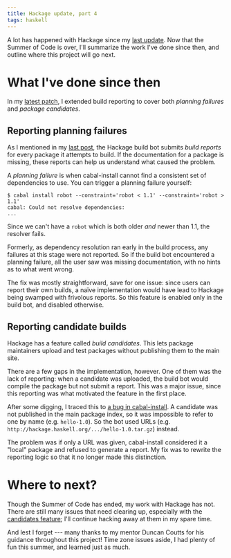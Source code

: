 ```yaml
---
title: Hackage update, part 4
tags: haskell
---
```


A lot has happened with Hackage since my [last update][part 3]. Now that the Summer of Code is over, I'll summarize the work I've done since then, and outline where this project will go next.

[part 3]: /blog/hackage-part-3/


What I've done since then
=========================

In my [latest patch][#2025], I extended build reporting to cover both *planning failures* and *package candidates*.

[#2025]: https://github.com/haskell/cabal/pull/2025


Reporting planning failures
---------------------------

As I mentioned in my [last post][part 3], the Hackage build bot submits *build reports* for every package it attempts to build. If the documentation for a package is missing, these reports can help us understand what caused the problem.

A *planning failure* is when cabal-install cannot find a consistent set of dependencies to use. You can trigger a planning failure yourself:

    $ cabal install robot --constraint='robot < 1.1' --constraint='robot > 1.1'
    cabal: Could not resolve dependencies:
    ...

Since we can't have a `robot` which is both older *and* newer than 1.1, the resolver fails.

Formerly, as dependency resolution ran early in the build process, any failures at this stage were not reported. So if the build bot encountered a planning failure, all the user saw was missing documentation, with no hints as to what went wrong.

The fix was mostly straightforward, save for one issue: since users can report their own builds, a naïve implementation would have lead to Hackage being swamped with frivolous reports. So this feature is enabled only in the build bot, and disabled otherwise.


Reporting candidate builds
--------------------------

Hackage has a feature called *build candidates*. This lets package maintainers upload and test packages without publishing them to the main site.

There are a few gaps in the implementation, however. One of them was the lack of reporting: when a candidate was uploaded, the build bot would compile the package but not submit a report. This was a major issue, since this reporting was what motivated the feature in the first place.

After some digging, I traced this to [a bug in cabal-install][#1189]. A candidate was not published in the main package index, so it was impossible to refer to one by name (e.g. `hello-1.0`). So the bot used URLs (e.g. `http://hackage.haskell.org/.../hello-1.0.tar.gz`) instead.

[#1189]: https://github.com/haskell/cabal/issues/1189

The problem was if only a URL was given, cabal-install considered it a "local" package and refused to generate a report. My fix was to rewrite the reporting logic so that it no longer made this distinction.


Where to next?
==============

Though the Summer of Code has ended, my work with Hackage has not. There are still many issues that need clearing up, especially with the [candidates feature][candidates bugs]; I'll continue hacking away at them in my spare time.

[candidates bugs]: https://github.com/haskell/hackage-server/labels/component:%20candidates

And lest I forget --- many thanks to my mentor Duncan Coutts for his guidance throughout this project! Time zone issues aside, I had plenty of fun this summer, and learned just as much.
